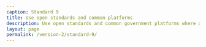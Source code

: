```yaml
---
caption: Standard 9
title: Use open standards and common platforms
description: Use open standards and common government platforms where available, including GOV.UK Verify as an option for identity assurance.
layout: page
permalink: /version-2/standard-9/
---
```

